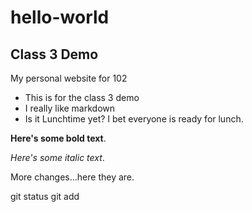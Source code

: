 # hello-world

## Class 3 Demo

My personal website for 102

* This is for the class 3 demo
* I really like markdown
* Is it Lunchtime yet? I bet everyone is ready for lunch.

**Here's some bold text**.

*Here's some italic text*.

More changes...here they are.


git status
git add
